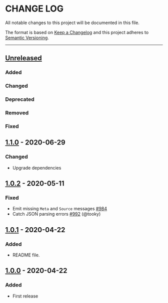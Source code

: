 # CHANGE LOG
All notable changes to this project will be documented in this file.

The format is based on [Keep a Changelog](http://keepachangelog.com/)
and this project adheres to [Semantic Versioning](http://semver.org/).

----
## [Unreleased]

### Added

### Changed

### Deprecated

### Removed

### Fixed

## [1.1.0] - 2020-06-29

### Changed

* Upgrade dependencies

## [1.0.2] - 2020-05-11

### Fixed

* Emit missing `Meta` and `Source` messages [#984](https://github.com/cucumber/cucumber/issues/984)
* Catch JSON parsing errors [#992](https://github.com/cucumber/cucumber/issues/992) (@tooky)

## [1.0.1] - 2020-04-22

### Added

* README file.

## [1.0.0] - 2020-04-22

### Added

* First release

<!-- Releases -->
[Unreleased]: https://github.com/cucumber/cucumber/compare/json-to-messages/v1.1.0...main
[1.1.0]: https://github.com/cucumber/cucumber/compare/json-to-messages/v1.0.2...json-to-messages/v1.1.0
[1.0.2]: https://github.com/cucumber/cucumber/compare/json-to-messages/v1.0.1...json-to-messages/v1.0.2
[1.0.1]: https://github.com/cucumber/cucumber/compare/json-to-messages/v1.0.0...json-to-messages/v1.0.1
[1.0.0]: https://github.com/cucumber/cucumber/compare/json-to-messages/v1.0.0
